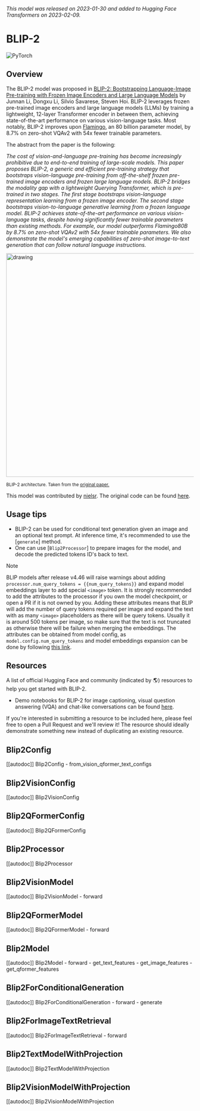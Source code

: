 <!--Copyright 2023 The HuggingFace Team. All rights reserved.

Licensed under the Apache License, Version 2.0 (the "License"); you may not use this file except in compliance with
the License. You may obtain a copy of the License at

http://www.apache.org/licenses/LICENSE-2.0

Unless required by applicable law or agreed to in writing, software distributed under the License is distributed on
an "AS IS" BASIS, WITHOUT WARRANTIES OR CONDITIONS OF ANY KIND, either express or implied. See the License for the
specific language governing permissions and limitations under the License.

⚠️ Note that this file is in Markdown but contain specific syntax for our doc-builder (similar to MDX) that may not be
rendered properly in your Markdown viewer.

-->
*This model was released on 2023-01-30 and added to Hugging Face Transformers on 2023-02-09.*

# BLIP-2

<div class="flex flex-wrap space-x-1">
<img alt="PyTorch" src="https://img.shields.io/badge/PyTorch-DE3412?style=flat&logo=pytorch&logoColor=white">
</div>

## Overview

The BLIP-2 model was proposed in [BLIP-2: Bootstrapping Language-Image Pre-training with Frozen Image Encoders and Large Language Models](https://huggingface.co/papers/2301.12597) by
Junnan Li, Dongxu Li, Silvio Savarese, Steven Hoi. BLIP-2 leverages frozen pre-trained image encoders and large language models (LLMs) by training a lightweight, 12-layer Transformer
encoder in between them, achieving state-of-the-art performance on various vision-language tasks. Most notably, BLIP-2 improves upon [Flamingo](https://huggingface.co/papers/2204.14198), an 80 billion parameter model, by 8.7%
on zero-shot VQAv2 with 54x fewer trainable parameters. 

The abstract from the paper is the following:

*The cost of vision-and-language pre-training has become increasingly prohibitive due to end-to-end training of large-scale models. This paper proposes BLIP-2, a generic and efficient pre-training strategy that bootstraps vision-language pre-training from off-the-shelf frozen pre-trained image encoders and frozen large language models. BLIP-2 bridges the modality gap with a lightweight Querying Transformer, which is pre-trained in two stages. The first stage bootstraps vision-language representation learning from a frozen image encoder. The second stage bootstraps vision-to-language generative learning from a frozen language model. BLIP-2 achieves state-of-the-art performance on various vision-language tasks, despite having significantly fewer trainable parameters than existing methods. For example, our model outperforms Flamingo80B by 8.7% on zero-shot VQAv2 with 54x fewer trainable parameters. We also demonstrate the model's emerging capabilities of zero-shot image-to-text generation that can follow natural language instructions.*

<img src="https://huggingface.co/datasets/huggingface/documentation-images/resolve/main/transformers/model_doc/blip2_architecture.jpg"
alt="drawing" width="600"/> 

<small> BLIP-2 architecture. Taken from the <a href="https://huggingface.co/papers/2301.12597">original paper.</a> </small>

This model was contributed by [nielsr](https://huggingface.co/nielsr).
The original code can be found [here](https://github.com/salesforce/LAVIS/tree/5ee63d688ba4cebff63acee04adaef2dee9af207).

## Usage tips

- BLIP-2 can be used for conditional text generation given an image and an optional text prompt. At inference time, it's recommended to use the [`generate`] method.
- One can use [`Blip2Processor`] to prepare images for the model, and decode the predicted tokens ID's back to text.

> [!NOTE]
> BLIP models after release v4.46 will raise warnings about adding `processor.num_query_tokens = {{num_query_tokens}}` and expand model embeddings layer to add special `<image>` token. It is strongly recommended to add the attributes to the processor if you own the model checkpoint, or open a PR if it is not owned by you. Adding these attributes means that BLIP will add the number of query tokens required per image and expand the text with as many `<image>` placeholders as there will be query tokens. Usually it is around 500 tokens per image, so make sure that the text is not truncated as otherwise there will be failure when merging the embeddings.
The attributes can be obtained from model config, as `model.config.num_query_tokens` and model embeddings expansion can be done by following [this link](https://gist.github.com/zucchini-nlp/e9f20b054fa322f84ac9311d9ab67042).

## Resources

A list of official Hugging Face and community (indicated by 🌎) resources to help you get started with BLIP-2.

- Demo notebooks for BLIP-2 for image captioning, visual question answering (VQA) and chat-like conversations can be found [here](https://github.com/NielsRogge/Transformers-Tutorials/tree/master/BLIP-2).

If you're interested in submitting a resource to be included here, please feel free to open a Pull Request and we'll review it! The resource should ideally demonstrate something new instead of duplicating an existing resource.

## Blip2Config

[[autodoc]] Blip2Config
    - from_vision_qformer_text_configs

## Blip2VisionConfig

[[autodoc]] Blip2VisionConfig

## Blip2QFormerConfig

[[autodoc]] Blip2QFormerConfig

## Blip2Processor

[[autodoc]] Blip2Processor

## Blip2VisionModel

[[autodoc]] Blip2VisionModel
    - forward

## Blip2QFormerModel

[[autodoc]] Blip2QFormerModel
    - forward

## Blip2Model

[[autodoc]] Blip2Model
    - forward
    - get_text_features
    - get_image_features
    - get_qformer_features

## Blip2ForConditionalGeneration

[[autodoc]] Blip2ForConditionalGeneration
    - forward
    - generate

## Blip2ForImageTextRetrieval

[[autodoc]] Blip2ForImageTextRetrieval
    - forward

## Blip2TextModelWithProjection

[[autodoc]] Blip2TextModelWithProjection

## Blip2VisionModelWithProjection

[[autodoc]] Blip2VisionModelWithProjection
